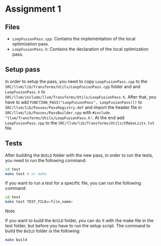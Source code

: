# Assignment 1

## Files

- `LoopFusionPass.cpp`: Contains the implementation of the local optimization pass.
- `LoopFusionPass.h`: Contains the declaration of the local optimization pass.

## Setup pass

In order to setup the pass, you need to copy `LoopFusionPass.cpp` to the `SRC/llvm/lib/Transforms/Utils/LoopFusionPass.cpp` folder and and `LoopFusionPass.h`  to `SRC/llvm/include/llvm/Transforms/Utils/LoopFusionPass.h`.
After that, you have to add `FUNCTION_PASS("LoopFusionPass", LoopFusionPass())` to `SRC/llvm/lib/Passes/PassRegistry.def` and import the header file in `SRC/llvm/lib/Passes/PassBuilder.cpp` with `#include "llvm/Transforms/Utils/LoopFusionPass.h"`. At the end add `LoopFusionPass.cpp` to the `SRC/llvm/lib/Transforms/Utils/CMakeLists.txt` file.

## Tests

After building the `BUILD` folder with the new pass, in order to run the tests, you need to run the following command:

```bash
cd test
make test # or make
```

If you want to run a test for a specific file, you can run the following command:

```bash
cd test
make test TEST_FILE=<file_name>
```

> [!NOTE]
> If you want to build the `BUILD` folder, you can do it with the make file in the test folder, but before you have to run the setup script.
> The command to build the `BUILD` folder is the following:
>
> ```bash
> make build
> ```
